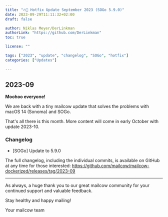 ```yaml
---
title: "🔥🐄 Hotfix Update September 2023 (SOGo 5.9.0)"
date: 2023-09-29T11:11:32+02:00
draft: false

author: Niklas Meyer/DerLinkman
authorLink: "https://github.com/DerLinkman"
toc: true

license: ""

tags: ["2023", "update", "changelog", "SOGo", "hotfix"]
categories: ["Updates"]

---
```


## 2023-09

**Moohoo everyone!**

We are back with a tiny mailcow update that solves the problems with macOS 14 (Sonoma) and SOGo.

That's all there is this month. More content will come in early October with update 2023-10.


### Changelog

- [SOGo] Update to 5.9.0

The full changelog, including the individual commits, is available on GitHub at any time for those interested:
https://github.com/mailcow/mailcow-dockerized/releases/tag/2023-09

---

As always, a huge thank you to our great mailcow community for your continued support and valuable feedback.

Stay healthy and happy mailing!

Your mailcow team